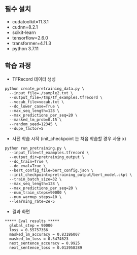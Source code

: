 ## 필수 설치

- cudatoolkit=11.3.1
- cudnn=8.2.1
- scikit-learn
- tensorflow=2.6.0
- transformer=4.11.3
- python 3.7.11


## 학습 과정

- TFRecord 데이터 생성

```shell
python create_pretraining_data.py \
  --input_file=./sample2.txt \
  --output_file=/tmp/tf_examples.tfrecord \
  --vocab_file=vocab.txt \
  --do_lower_case=True \
  --max_seq_length=128 \
  --max_predictions_per_seq=20 \
  --masked_lm_prob=0.15 \
  --random_seed=12345 \
  --dupe_factor=5
```


- 사전 학습 시작 (init_checkpoint 는 처음 학습할 경우 사용 x)

```shell
python run_pretraining.py \
  --input_file=tf_examples.tfrecord \
  --output_dir=pretraining_output \
  --do_train=True \
  --do_eval=True \
  --bert_config_file=bert_config.json \
  --init_checkpoint=pretraining_output/bert_model.ckpt \
  --train_batch_size=32 \
  --max_seq_length=128 \
  --max_predictions_per_seq=20 \
  --num_train_steps=90000 \
  --num_warmup_steps=10 \
  --learning_rate=2e-5
```


- 결과 화면

```
***** Eval results *****
  global_step = 90000
  loss = 0.55757356
  masked_lm_accuracy = 0.83186007
  masked_lm_loss = 0.5474623
  next_sentence_accuracy = 0.9925
  next_sentence_loss = 0.013958289
```

